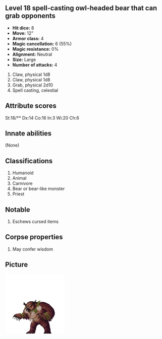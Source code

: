 ## Level 18 spell-casting owl-headed bear that can grab opponents
- **Hit dice:** 8
- **Move:** 12"
- **Armor class:** 4
- **Magic cancellation:** 6 (55%)
- **Magic resistance:** 0%
- **Alignment:** Neutral
- **Size:** Large
- **Number of attacks:** 4
1. Claw, physical 1d8
2. Claw, physical 1d8
3. Grab, physical 2d10
4. Spell casting, celestial
## Attribute scores
St:18/** Dx:14 Co:16 In:3 Wi:20 Ch:6
## Innate abilities
(None)
## Classifications
1. Humanoid
2. Animal
3. Carnivore
4. Bear or bear-like monster
5. Priest
## Notable
1. Eschews cursed items
## Corpse properties
1. May confer wisdom
## Picture
![Owlbear shaman](https://github.com/hyvanmielenpelit/GnollHackTileSet/blob/main/Monsters/owlbear_shaman/owlbear_shaman.png)
